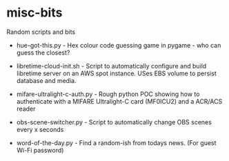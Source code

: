 # misc-bits

Random scripts and bits

- hue-got-this.py - Hex colour code guessing game in pygame - who can guess the closest?

- libretime-cloud-init.sh - Script to automatically configure and build libretime server on an AWS spot instance. USes EBS volume to persist database and media.

- mifare-ultralight-c-auth.py - Rough python POC showing how to authenticate with a MIFARE Ultralight-C card (MF0ICU2) and a ACR/ACS reader

- obs-scene-switcher.py - Script to automatically change OBS scenes every x seconds

- word-of-the-day.py - Find a random-ish from todays news. (For guest Wi-Fi password)
